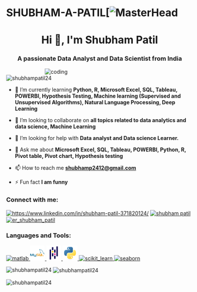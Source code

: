 # SHUBHAM-A-PATIL[![MasterHead](https://media-exp1.licdn.com/dms/image/C4D12AQEgWinpQR46HQ/article-cover_image-shrink_720_1280/0/1583587548052?e=2147483647&v=beta&t=ULTvuXVQyabdrvPMHKad4VuFV_wRDtPmuVVrK-PbFqg)


<h1 align="center">Hi 👋, I'm Shubham Patil</h1>
<h3 align="center">A passionate Data Analyst and Data Scientist from India</h3>

<img align="right" alt="coding" width="400" src="https://cdn.dribbble.com/users/1162077/screenshots/3848914/programmer.gif">

<p align="left"> <img src="https://komarev.com/ghpvc/?username=shubhampatil24&label=Profile%20views&color=0e75b6&style=flat" alt="shubhampatil24" /> </p>

- 🌱 I’m currently learning **Python, R, Microsoft Excel, SQL, Tableau, POWERBI, Hypothesis Testing, Machine learning (Supervised and Unsupervised Algorithms), Natural Language Processing, Deep Learning**

- 👯 I’m looking to collaborate on **all topics related to data analytics and data science, Machine Learning**

- 🤝 I’m looking for help with **Data analyst and Data science Learner.**

- 💬 Ask me about **Microsoft Excel, SQL, Tableau, POWERBI, Python, R, Pivot table, Pivot chart, Hypothesis testing**

- 📫 How to reach me **shubhamp2412@gmail.com**

- ⚡ Fun fact **I am funny**

<h3 align="left">Connect with me:</h3>
<p align="left">
<a href="https://linkedin.com/in/https://www.linkedin.com/in/shubham-patil-371820124/" target="blank"><img align="center" src="https://raw.githubusercontent.com/rahuldkjain/github-profile-readme-generator/master/src/images/icons/Social/linked-in-alt.svg" alt="https://www.linkedin.com/in/shubham-patil-371820124/" height="30" width="40" /></a>
<a href="https://fb.com/shubham patil" target="blank"><img align="center" src="https://raw.githubusercontent.com/rahuldkjain/github-profile-readme-generator/master/src/images/icons/Social/facebook.svg" alt="shubham patil" height="30" width="40" /></a>
<a href="https://instagram.com/er_shubham_patil" target="blank"><img align="center" src="https://raw.githubusercontent.com/rahuldkjain/github-profile-readme-generator/master/src/images/icons/Social/instagram.svg" alt="er_shubham_patil" height="30" width="40" /></a>
</p>

<h3 align="left">Languages and Tools:</h3>
<p align="left"> <a href="https://www.mathworks.com/" target="_blank" rel="noreferrer"> <img src="https://upload.wikimedia.org/wikipedia/commons/2/21/Matlab_Logo.png" alt="matlab" width="40" height="40"/> </a> <a href="https://www.mysql.com/" target="_blank" rel="noreferrer"> <img src="https://raw.githubusercontent.com/devicons/devicon/master/icons/mysql/mysql-original-wordmark.svg" alt="mysql" width="40" height="40"/> </a> <a href="https://pandas.pydata.org/" target="_blank" rel="noreferrer"> <img src="https://raw.githubusercontent.com/devicons/devicon/2ae2a900d2f041da66e950e4d48052658d850630/icons/pandas/pandas-original.svg" alt="pandas" width="40" height="40"/> </a> <a href="https://www.python.org" target="_blank" rel="noreferrer"> <img src="https://raw.githubusercontent.com/devicons/devicon/master/icons/python/python-original.svg" alt="python" width="40" height="40"/> </a> <a href="https://scikit-learn.org/" target="_blank" rel="noreferrer"> <img src="https://upload.wikimedia.org/wikipedia/commons/0/05/Scikit_learn_logo_small.svg" alt="scikit_learn" width="40" height="40"/> </a> <a href="https://seaborn.pydata.org/" target="_blank" rel="noreferrer"> <img src="https://seaborn.pydata.org/_images/logo-mark-lightbg.svg" alt="seaborn" width="40" height="40"/> </a> </p>

<p><img align="left" src="https://github-readme-stats.vercel.app/api/top-langs?username=shubhampatil24&show_icons=true&locale=en&layout=compact" alt="shubhampatil24" /></p>

<p>&nbsp;<img align="center" src="https://github-readme-stats.vercel.app/api?username=shubhampatil24&show_icons=true&locale=en" alt="shubhampatil24" /></p>

<p><img align="center" src="https://github-readme-streak-stats.herokuapp.com/?user=shubhampatil24&" alt="shubhampatil24" /></p>
